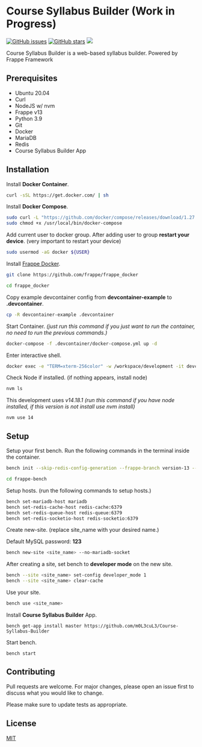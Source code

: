 # Course Syllabus Builder (Work in Progress)

[![GitHub issues](https://img.shields.io/github/issues/m0L3cuL3/Course-Syllabus-Builder?style=plastic)](https://github.com/m0L3cuL3/Course-Syllabus-Builder/issues)
[![GitHub stars](https://img.shields.io/github/stars/m0L3cuL3/Course-Syllabus-Builder?style=plastic)](https://github.com/m0L3cuL3/Course-Syllabus-Builder/stargazers)
![](https://img.shields.io/badge/version-0.0.1-yellow?style=plastic)

Course Syllabus Builder is a web-based syllabus builder. Powered by Frappe Framework

## Prerequisites
- Ubuntu 20.04
- Curl
- NodeJS w/ nvm
- Frappe v13
- Python 3.9
- Git
- Docker
- MariaDB
- Redis
- Course Syllabus Builder App

## Installation

Install **Docker Container**.

```bash
curl -sSL https://get.docker.com/ | sh
```
Install **Docker Compose**.

```bash
sudo curl -L "https://github.com/docker/compose/releases/download/1.27.4/docker-compose-$(uname -s)-$(uname -m)" -o /usr/local/bin/docker-compose
sudo chmod +x /usr/local/bin/docker-compose
```

Add current user to docker group. After adding user to group **restart your device**. (very important to restart your device)
```bash
sudo usermod -aG docker ${USER}
```

Install [Frappe Docker](https://github.com/frappe/frappe_docker).

```bash
git clone https://github.com/frappe/frappe_docker

cd frappe_docker
```

Copy example devcontainer config from **devcontainer-example** to **.devcontainer**.

```bash
cp -R devcontainer-example .devcontainer
```

Start Container. *(just run this command if you just want to run the container, no need to run the previous commands.)*

```bash
docker-compose -f .devcontainer/docker-compose.yml up -d
```

Enter interactive shell.
```bash
docker exec -e "TERM=xterm-256color" -w /workspace/development -it devcontainer_frappe_1 bash
```

Check Node if installed. (if nothing appears, install node)
```bash
nvm ls
```

This development uses *v14.18.1 (run this command if you have node installed, if this version is not install use nvm install)*
```
nvm use 14
```

## Setup
Setup your first bench. Run the following commands in the terminal inside the container. 
```bash
bench init --skip-redis-config-generation --frappe-branch version-13 --python python3.9 frappe-bench

cd frappe-bench
```

Setup hosts. (run the following commands to setup hosts.)
```bash
bench set-mariadb-host mariadb  
bench set-redis-cache-host redis-cache:6379
bench set-redis-queue-host redis-queue:6379
bench set-redis-socketio-host redis-socketio:6379
```

Create new-site. (replace site_name with your desired name.)

Default MySQL password: **123**
```bash
bench new-site <site_name> --no-mariadb-socket
```

After creating a site, set bench to **developer mode** on the new site.
```bash
bench --site <site_name> set-config developer_mode 1
bench --site <site_name> clear-cache
```

Use your site.
```bash
bench use <site_name>
```

Install **Course Syllabus Builder** App.
```
bench get-app install master https://github.com/m0L3cuL3/Course-Syllabus-Builder
```

Start bench.
```
bench start
```


## Contributing
Pull requests are welcome. For major changes, please open an issue first to discuss what you would like to change.

Please make sure to update tests as appropriate.

## License
[MIT](https://choosealicense.com/licenses/mit/)
